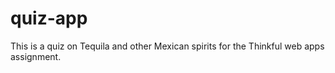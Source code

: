 # quiz-app
This is a quiz on Tequila and other Mexican spirits for the Thinkful web apps assignment.
